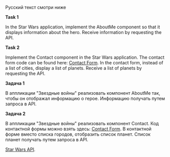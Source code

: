 Русский текст смотри ниже

**Task 1**

In the Star Wars application, implement the AboutMe component so that it displays information about the hero. Receive information by requesting the API.

**Task 2**

Implement the Contact component in the Star Wars application. The contact form code can be found here: <a href="https://www.w3schools.com/howto/howto_css_contact_form.asp" target="_blank">Contact Form</a>. In the contact form, instead of a list of cities, display a list of planets. Receive a list of planets by requesting the API.

**Задача 1**

В аппликации "Звездные войны" реализовать компонент AboutMe так, чтобы он отображал информацию о герое. Информацию получать путем запроса в API.

**Задача 2**

В аппликации "Звездные войны" реализовать компонент Contact. Код контактной формы можно взять здесь: <a href="https://www.w3schools.com/howto/howto_css_contact_form.asp" target="_blank">Contact Form</a>. В контактной форме вместо списка городов, отобразить список планет. Список планет получать путем запроса в API.

<a href="https://sw-info-api.herokuapp.com/swagger-ui.html" target="_blank">Star Wars API</a>.